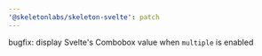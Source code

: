 ```yaml
---
'@skeletonlabs/skeleton-svelte': patch
---
```


bugfix: display Svelte's Combobox value when `multiple` is enabled
